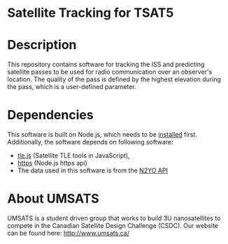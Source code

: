 # Satellite Tracking for TSAT5

# Description
This repository contains software for tracking the ISS and predicting satellite passes to be used for radio communication over an observer's location. The quality of the pass is defined by the highest elevation during the pass, which is a user-defined parameter.
# Dependencies
This software is built on Node.js, which needs to be [installed](https://nodejs.org/en/download/) first. Additionally, the software depends on following software:

- [tle.js](https://github.com/davidcalhoun/tle.js/) (Satellite TLE tools in JavaScript),
- [https](https://nodejs.org/api/https.html) (Node.js https api)
- The data used in this software is from the [N2YO API](https://www.n2yo.com/api/)
# About UMSATS
UMSATS is a student driven group that works to build 3U nanosatellites to compete in the Canadian Satellite Design Challenge (CSDC). Our website can be found here: http://www.umsats.ca/
